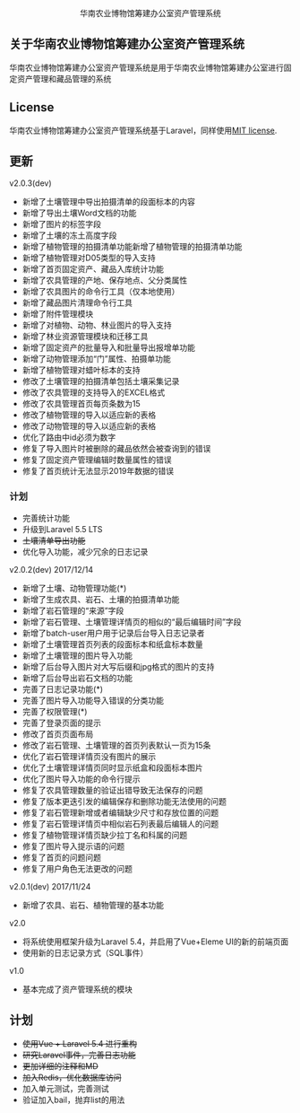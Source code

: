 <p align="center">华南农业博物馆筹建办公室资产管理系统</p>


## 关于华南农业博物馆筹建办公室资产管理系统

华南农业博物馆筹建办公室资产管理系统是用于华南农业博物馆筹建办公室进行固定资产管理和藏品管理的系统


## License

华南农业博物馆筹建办公室资产管理系统基于Laravel，同样使用[MIT license](http://opensource.org/licenses/MIT).


## 更新

v2.0.3(dev)
- 新增了土壤管理中导出拍摄清单的段面标本的内容
- 新增了导出土壤Word文档的功能
- 新增了图片的标签字段
- 新增了土壤的冻土高度字段
- 新增了植物管理的拍摄清单功能新增了植物管理的拍摄清单功能
- 新增了植物管理对D05类型的导入支持
- 新增了首页固定资产、藏品入库统计功能
- 新增了农具管理的产地、保存地点、父分类属性
- 新增了农具图片的命令行工具（仅本地使用）
- 新增了藏品图片清理命令行工具
- 新增了附件管理模块
- 新增了对植物、动物、林业图片的导入支持
- 新增了林业资源管理模块和迁移工具
- 新增了固定资产的批量导入和批量导出报增单功能
- 新增了动物管理添加“门”属性、拍摄单功能
- 新增了植物管理对蜡叶标本的支持
- 修改了土壤管理的拍摄清单包括土壤采集记录
- 修改了农具管理的支持导入的EXCEL格式
- 修改了农具管理首页每页条数为15
- 修改了植物管理的导入以适应新的表格
- 修改了动物管理的导入以适应新的表格
- 优化了路由中id必须为数字
- 修复了导入图片时被删除的藏品依然会被查询到的错误
- 修复了固定资产管理编辑时数量属性的错误
- 修复了首页统计无法显示2019年数据的错误

### 计划
- 完善统计功能
- 升级到Laravel 5.5 LTS
- <del>土壤清单导出功能</del>
- 优化导入功能，减少冗余的日志记录

v2.0.2(dev) 2017/12/14
- 新增了土壤、动物管理功能(*)
- 新增了生成农具、岩石、土壤的拍摄清单功能
- 新增了岩石管理的“来源”字段
- 新增了岩石管理、土壤管理详情页的相似的“最后编辑时间”字段
- 新增了batch-user用户用于记录后台导入日志记录者
- 新增了土壤管理首页列表的段面标本和纸盒标本数量
- 新增了土壤管理的图片导入功能
- 新增了后台导入图片对大写后缀和jpg格式的图片的支持
- 新增了后台导出岩石文档的功能
- 完善了日志记录功能(*)
- 完善了图片导入功能导入错误的分类功能
- 完善了权限管理(*)
- 完善了登录页面的提示
- 修改了首页页面布局
- 修改了岩石管理、土壤管理的首页列表默认一页为15条
- 优化了岩石管理详情页没有图片的展示
- 优化了土壤管理详情页同时显示纸盒和段面标本图片
- 优化了图片导入功能的命令行提示
- 修复了农具管理数量的验证出错导致无法保存的问题
- 修复了版本更迭引发的编辑保存和删除功能无法使用的问题
- 修复了岩石管理新增或者编辑缺少尺寸和存放位置的问题
- 修复了岩石管理详情页中相似岩石列表最后编辑人的问题
- 修复了植物管理详情页缺少拉丁名和科属的问题
- 修复了图片导入提示语的问题
- 修复了首页的问题问题
- 修复了用户角色无法更改的问题

v2.0.1(dev)  2017/11/24
- 新增了农具、岩石、植物管理的基本功能

v2.0
- 将系统使用框架升级为Laravel 5.4，并启用了Vue+Eleme UI的新的前端页面
- 使用新的日志记录方式（SQL事件）

v1.0
- 基本完成了资产管理系统的模块


## 计划
- <del>使用Vue + Laravel 5.4 进行重构</del>
- <del>研究Laravel事件，完善日志功能</del>
- <del>更加详细的注释和MD</del>
- <del>加入Redis，优化数据库访问</del>
- 加入单元测试，完善测试
- 验证加入bail，抛弃list的用法
